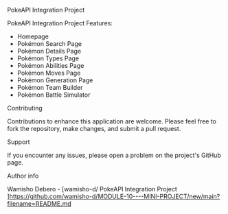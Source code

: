 PokeAPI Integration Project

  PokeAPI Integration Project Features:
   - Homepage
   - Pokémon Search Page
   - Pokémon Details Page
   - Pokémon Types Page
   - Pokémon Abilities Page
   - Pokémon Moves Page
   - Pokémon Generation Page
   - Pokémon Team Builder
   - Pokémon Battle Simulator

Contributing

Contributions to enhance this application are welcome. Please feel free to fork the repository, make changes, and submit a pull request.

Support

If you encounter any issues, please open a problem on the project's GitHub page.

Author info

Wamisho Debero - [wamisho-d/ PokeAPI Integration Project ]https://github.com/wamisho-d/MODULE-10----MINI-PROJECT/new/main?filename=README.md
